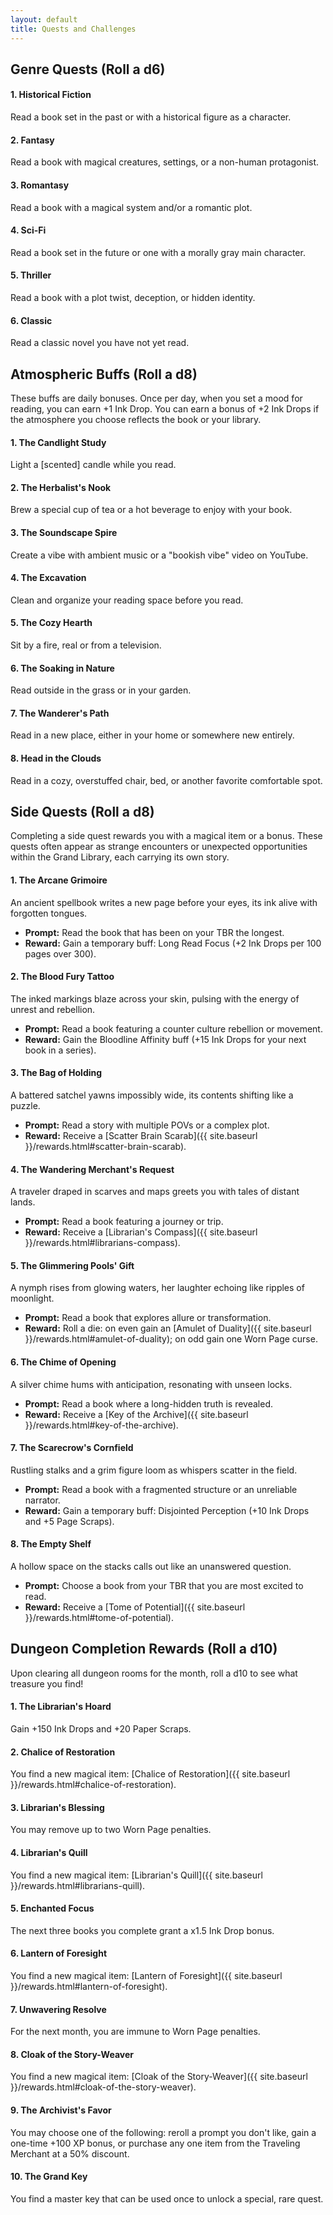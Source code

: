 ```yaml
---
layout: default
title: Quests and Challenges
---
```


## Genre Quests (Roll a d6)
#### 1. Historical Fiction
Read a book set in the past or with a historical figure as a character.

#### 2. Fantasy
Read a book with magical creatures, settings, or a non-human protagonist.

#### 3. Romantasy
Read a book with a magical system and/or a romantic plot.

#### 4. Sci-Fi
Read a book set in the future or one with a morally gray main character.

#### 5. Thriller
Read a book with a plot twist, deception, or hidden identity.

#### 6. Classic
Read a classic novel you have not yet read.

## Atmospheric Buffs (Roll a d8)
These buffs are daily bonuses. Once per day, when you set a mood for reading, you can earn +1 Ink Drop. You can earn a bonus of +2 Ink Drops if the atmosphere you choose reflects the book or your library.

#### 1. The Candlight Study
Light a [scented] candle while you read.

#### 2. The Herbalist's Nook
Brew a special cup of tea or a hot beverage to enjoy with your book.

#### 3. The Soundscape Spire
Create a vibe with ambient music or a "bookish vibe" video on YouTube.

#### 4. The Excavation
Clean and organize your reading space before you read.

#### 5. The Cozy Hearth
Sit by a fire, real or from a television.

#### 6. The Soaking in Nature
Read outside in the grass or in your garden.

#### 7. The Wanderer's Path
Read in a new place, either in your home or somewhere new entirely.

#### 8. Head in the Clouds
Read in a cozy, overstuffed chair, bed, or another favorite comfortable spot.

## Side Quests (Roll a d8)
Completing a side quest rewards you with a magical item or a bonus. These quests often appear as strange encounters or unexpected opportunities within the Grand Library, each carrying its own story.

#### 1. The Arcane Grimoire
An ancient spellbook writes a new page before your eyes, its ink alive with forgotten tongues.
* **Prompt:** Read the book that has been on your TBR the longest.
* **Reward:** Gain a temporary buff: Long Read Focus (+2 Ink Drops per 100 pages over 300).

#### 2. The Blood Fury Tattoo
The inked markings blaze across your skin, pulsing with the energy of unrest and rebellion.
* **Prompt:** Read a book featuring a counter culture rebellion or movement.
* **Reward:** Gain the Bloodline Affinity buff (+15 Ink Drops for your next book in a series).

#### 3. The Bag of Holding
A battered satchel yawns impossibly wide, its contents shifting like a puzzle.
* **Prompt:** Read a story with multiple POVs or a complex plot.
* **Reward:** Receive a [Scatter Brain Scarab]({{ site.baseurl }}/rewards.html#scatter-brain-scarab).

#### 4. The Wandering Merchant's Request
A traveler draped in scarves and maps greets you with tales of distant lands.
* **Prompt:** Read a book featuring a journey or trip.
* **Reward:** Receive a [Librarian's Compass]({{ site.baseurl }}/rewards.html#librarians-compass).

#### 5. The Glimmering Pools' Gift
A nymph rises from glowing waters, her laughter echoing like ripples of moonlight.
* **Prompt:** Read a book that explores allure or transformation.
* **Reward:** Roll a die: on even gain an [Amulet of Duality]({{ site.baseurl }}/rewards.html#amulet-of-duality); on odd gain one Worn Page curse.

#### 6. The Chime of Opening
A silver chime hums with anticipation, resonating with unseen locks.
* **Prompt:** Read a book where a long-hidden truth is revealed.
* **Reward:** Receive a [Key of the Archive]({{ site.baseurl }}/rewards.html#key-of-the-archive).

#### 7. The Scarecrow's Cornfield
Rustling stalks and a grim figure loom as whispers scatter in the field.
* **Prompt:** Read a book with a fragmented structure or an unreliable narrator.
* **Reward:** Gain a temporary buff: Disjointed Perception (+10 Ink Drops and +5 Page Scraps).

#### 8. The Empty Shelf
A hollow space on the stacks calls out like an unanswered question.
* **Prompt:** Choose a book from your TBR that you are most excited to read.
* **Reward:** Receive a [Tome of Potential]({{ site.baseurl }}/rewards.html#tome-of-potential).

## Dungeon Completion Rewards (Roll a d10)
Upon clearing all dungeon rooms for the month, roll a d10 to see what treasure you find!

#### 1. The Librarian's Hoard
Gain +150 Ink Drops and +20 Paper Scraps.

#### 2. Chalice of Restoration
You find a new magical item: [Chalice of Restoration]({{ site.baseurl }}/rewards.html#chalice-of-restoration).

#### 3. Librarian's Blessing
You may remove up to two Worn Page penalties.

#### 4. Librarian's Quill
You find a new magical item: [Librarian's Quill]({{ site.baseurl }}/rewards.html#librarians-quill).

#### 5. Enchanted Focus
The next three books you complete grant a x1.5 Ink Drop bonus.

#### 6. Lantern of Foresight
You find a new magical item: [Lantern of Foresight]({{ site.baseurl }}/rewards.html#lantern-of-foresight).

#### 7. Unwavering Resolve
For the next month, you are immune to Worn Page penalties.

#### 8. Cloak of the Story-Weaver
You find a new magical item: [Cloak of the Story-Weaver]({{ site.baseurl }}/rewards.html#cloak-of-the-story-weaver).

#### 9. The Archivist's Favor
You may choose one of the following: reroll a prompt you don't like, gain a one-time +100 XP bonus, or purchase any one item from the Traveling Merchant at a 50% discount.

#### 10. The Grand Key
You find a master key that can be used once to unlock a special, rare quest.
